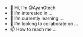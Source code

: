 - 👋 Hi, I’m @AyanGtech
- 👀 I’m interested in ...
- 🌱 I’m currently learning ...
- 💞️ I’m looking to collaborate on ...
- 📫 How to reach me ...

<!---
AyanGtech/AyanGtech is a ✨ special ✨ repository because its `README.md` (this file) appears on your GitHub profile.
You can click the Preview link to take a look at your changes.
--->
